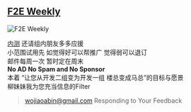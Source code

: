 ## [F2E Weekly](http://sandywu.me/weekly/)

![F2E Weekly](http://octodex.github.com/images/octobiwan.jpg)

[内测](http://sandywu.me/weekly/) 还请组内朋友多多应援  
小范围试用先 如觉得好可以帮推广 觉得弱可以退订   
邮件每周一次 暂时定在周末   
**No AD No Spam and No Sponsor**  
本着 “让您从开发二组变为开发一组 楼总变成马总”的目标与愿景  
柳妹妹我为您充当信息的Filter  

> wojiaoabin@gmail.com Responding to Your Feedback
